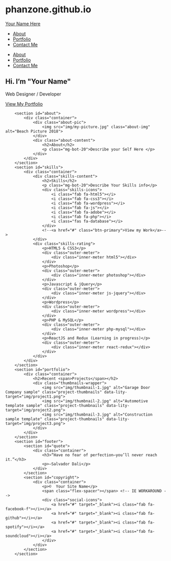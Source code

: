 # phanzone.github.io
<section id="hero">
            <div class="container">
                <div class="site-header">
                    <div class="header-logo">
                        <a href="#" class="site-name">Your Name Here</a>
                    </div>
                    <span class="flex-spacer"></span> <!-- IE WORKAROUND -->
                    <nav class="site-nav">
                        <ul>
                            <!--<li><a href="#">Home</a></li>-->
                            <li><a href="#about">About</a></li>
                            <li><a href="#portfolio">Portfolio</a></li>
                            <li><a class="contact-me btn-primary" href="mailto:abecilla.paularmand@gmail.com">Contact Me</a></li>
                        </ul>
                    </nav>
                    <!-- Mobile hidden nav -->
                    <nav class="mobile-nav overlay">
                        <div class="nav-burger toggle" id="toggle">
                            <span class="bar top"></span>
                            <span class="bar middle"></span>
                            <span class="bar bottom"></span>
                        </div>
                        <ul class="nav-overlay" id="overlay">
                            <!--<li><a href="#">Home</a></li>-->
                            <li><a href="#about" class="toggle">About</a></li>
                            <li><a href="#portfolio" class="toggle">Portfolio</a></li>
                            <li><a href="mailto:your-email" class="toggle">Contact Me</a></li>
                        </ul>
                    </nav>
                </div>
                <div class="hero-content">
                    <h1 class="cta">Hi. I’m "Your Name"</h1>
                    <p>Web Designer / Developer</p>
                    <a href="#portfolio" class="button-cta">View My Portfolio</a>
                </div>
            </div>
        </section>

        <section id="about">
            <div class="container">
                <div class="about-pic">
                    <img src="img/my-picture.jpg" class="about-img" alt="Beach Picture 2018">
                </div>
                <div class="about-content">
                    <h2>About</h2>
                    <p class="mg-bot-20">Describe your Self Here </p>
                </div>
            </div>
        </section>
        <section id="skills">
            <div class="container">
                <div class="skills-content">
                    <h2>Skills</h2>
                    <p class="mg-bot-20">Describe Your Skills info</p>
                    <div class="skills-icons">
                        <i class="fab fa-html5"></i>
                        <i class="fab fa-css3"></i>
                        <i class="fab fa-wordpress"></i>
                        <i class="fab fa-js"></i>
                        <i class="fab fa-adobe"></i>
                        <i class="fab fa-php"></i>
                        <i class="fas fa-database"></i>
                    </div>
                    <!--<a href="#" class="btn-primary">View my Work</a>-->
                </div>
                <div class="skills-rating">
                    <p>HTML5 & CSS3</p>
                    <div class="outer-meter">
                        <div class="inner-meter html5"></div>
                    </div>
                    <p>Photoshop</p>
                    <div class="outer-meter">
                        <div class="inner-meter photoshop"></div>
                    </div>
                    <p>Javascript & jQuery</p>
                    <div class="outer-meter">
                        <div class="inner-meter js-jquery"></div>
                    </div>
                    <p>Wordpress</p>
                    <div class="outer-meter">
                        <div class="inner-meter wordpress"></div>
                    </div>
                    <p>PHP & MySQL</p>
                    <div class="outer-meter">
                        <div class="inner-meter php-mysql"></div>
                    </div>
                    <p>ReactJS and Redux (Learning in progress)</p>
                    <div class="outer-meter">
                        <div class="inner-meter react-redux"></div>
                    </div>
                </div>
            </div>
        </section>
        <section id="portfolio">
            <div class="container">
                <h2>Recent <span>Projects</span></h2>
                <div class="thumbnails-wrapper">
                    <img src="img/thumbnail-1.jpg" alt="Garage Door Company sample" class="project-thumbnails" data-lity-target="img/project1.png">
                    <img src="img/thumbnail-2.jpg" alt="Automotive template sample" class="project-thumbnails" data-lity-target="img/project2.png">
                    <img src="img/thumbnail-3.jpg" alt="Construction sample template" class="project-thumbnails" data-lity-target="img/project3.png">
                </div>
            </div>
        </section>
        <section id="footer">
            <section id="quote">
                <div class="container">
                    <h3>“Have no fear of perfection—you’ll never reach it.”</h3>
                    <p>–Salvador Dali</p>
                </div>
            </section>
            <section id="copyright">
                <div class="container">
                    <p>©  Your Site Name</p>
                    <span class="flex-spacer"></span> <!-- IE WORKAROUND -->
                    <div class="social-icons">
                        <a href="#" target="_blank"><i class="fab fa-facebook-f"></i></a>
                        <a href="#" target="_blank"><i class="fab fa-github"></i></a>
                        <a href="#" target="_blank"><i class="fab fa-spotify"></i></a>
                        <a href="#" target="_blank"><i class="fab fa-soundcloud"></i></a>
                    </div>
                </div>
            </section>
        </section>
